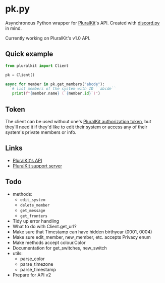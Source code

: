 # pk.py

Asynchronous Python wrapper for [PluralKit](https://pluralkit.me/)'s API. Created with [discord.py](https://github.com/Rapptz/discord.py) in mind.

Currently working on PluralKit's v1.0 API.

## Quick example

```python
from pluralkit import Client

pk = Client()

async for member in pk.get_members("abcde"):
   # list members of the system with ID ``abcde``
   print(f"{member.name} (`{member.id}`)")
```

## Token

The client can be used without one's [PluralKit authorization token](https://pluralkit.me/api/#authentication), but they'll need it if they'd like to edit their system or access any of their system's private members or info.

## Links

* [PluralKit's API](https://pluralkit.me/)
* [PluralKit support server](https://discord.gg/PczBt78)

## Todo

* methods:
  * `edit_system`
  * `delete_member`
  * `get_message`
  * `get_fronters`
* Tidy up error handling
* What to do with Client.get_url?
* Make sure that Timestamp can have hidden birthyear (0001, 0004)
* Make sure edit_member, new_member, etc. accepts Privacy enum
* Make methods accept colour.Color
* Documentation for get_switches, new_switch
* utils:
  * parse_color
  * parse_timezone
  * parse_timestamp
* Prepare for API v2
